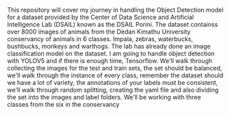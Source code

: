 This repository will cover my journey in handling the Object Detection model for a dataset provided by the Center of Data Science and Artificial Intelligence Lab (DSAIL) known as the DSAIL Porini. The dataset containss over 8000 images of animals from the Dedan Kimathu University conservancy of animals in 6 classes. Impala, zebras, waterbucks, bushbucks, monkeys and warthogs. The lab has already done an image classification model on the dataset. I am going to handle object detection with YOLOV5 and if there is enough time, Tensorflow.
We'll walk through collecting the images for the test and train sets, the set should be balanced, we'll walk through the instance of every class, remember the dataset should we have a lot of variety, the annotations of your labels must be consistent, we'll walk through random splitting, creating the yaml file and also dividing the set into the images and label folders.
We'll be working with three classes from the six in the conservancy
